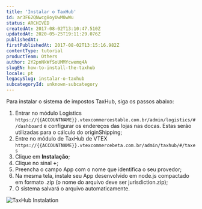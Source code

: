 ```yaml
---
title: 'Instalar o TaxHub'
id: ar3F62QNwcg8oyUwM0wWu
status: ARCHIVED
createdAt: 2017-08-02T13:10:47.510Z
updatedAt: 2020-05-25T19:11:29.076Z
publishedAt: 
firstPublishedAt: 2017-08-02T13:15:16.982Z
contentType: tutorial
productTeam: Others
author: 2Y2pnNkWfSoUMMYcwemq4A
slugEN: how-to-install-the-taxhub
locale: pt
legacySlug: instalar-o-taxhub
subcategoryId: unknown-subcategory
---
```


Para instalar o sistema de impostos TaxHub, siga os passos abaixo:

1.	Entrar no módulo Logistics `https://{{ACCOUNTNAME}}.vtexcommercestable.com.br/admin/logistics/#/dashboard` e configurar os endereços das lojas nas docas. Estas serão utilizadas para o cálculo do originShipping;
2.	Entre no módulo de TaxHub de VTEX `https://{{ACCOUNTNAME}}.vtexcommercebeta.com.br/admin/taxhub/#/taxes`
3.	Clique em __Instalação__;
4.	Clique no sinal __+__;
5.	Preencha o campo App com o nome que identifica o seu provedor;
6.	Na mesma tela, instale seu App desenvolvido em node.js compactado em formato .zip (o nome do arquivo deve ser jurisdiction.zip);
7.	O sistema salvará o arquivo automaticamente.
 
![TaxHub Instalation](//images.contentful.com/alneenqid6w5/7LfwQ6CzIIEYqSwmcoUMCG/7508ba6496d5fedb913c85357a8a632e/Instalacion_TaxHub.gif)

